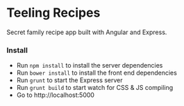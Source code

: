 # Teeling Recipes

Secret family recipe app built with Angular and Express.

### Install
- Run `npm install` to install the server dependencies
- Run `bower install` to install the front end dependencies
- Run `grunt` to start the Express server
- Run `grunt build` to start watch for CSS & JS compiling
- Go to http://localhost:5000
